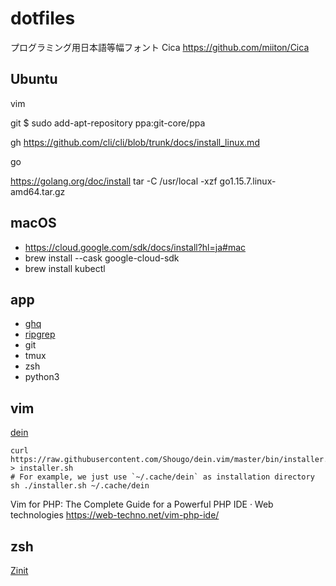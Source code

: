 # dotfiles


プログラミング用日本語等幅フォント Cica
https://github.com/miiton/Cica

## Ubuntu

vim

git
$ sudo add-apt-repository ppa:git-core/ppa

gh
https://github.com/cli/cli/blob/trunk/docs/install_linux.md

go

https://golang.org/doc/install
tar -C /usr/local -xzf go1.15.7.linux-amd64.tar.gz


## macOS


* https://cloud.google.com/sdk/docs/install?hl=ja#mac
* brew install --cask google-cloud-sdk
* brew install kubectl

## app

* [ghq](https://github.com/motemen/ghq)
* [ripgrep](https://github.com/BurntSushi/ripgrep)
* git
* tmux
* zsh
* python3

## vim

[dein](https://github.com/Shougo/dein.vim)

```
curl https://raw.githubusercontent.com/Shougo/dein.vim/master/bin/installer.sh > installer.sh
# For example, we just use `~/.cache/dein` as installation directory
sh ./installer.sh ~/.cache/dein
```
Vim for PHP: The Complete Guide for a Powerful PHP IDE · Web technologies https://web-techno.net/vim-php-ide/

## zsh

[Zinit](https://github.com/zdharma/zinit)
